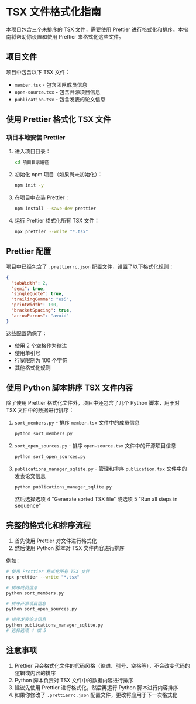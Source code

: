 # TSX 文件格式化指南

本项目包含三个未排序的 TSX 文件，需要使用 Prettier 进行格式化和排序。本指南将帮助你设置和使用 Prettier 来格式化这些文件。

## 项目文件

项目中包含以下 TSX 文件：
- `member.tsx` - 包含团队成员信息
- `open-source.tsx` - 包含开源项目信息
- `publication.tsx` - 包含发表的论文信息

## 使用 Prettier 格式化 TSX 文件

### 项目本地安装 Prettier

1. 进入项目目录：
   ```bash
   cd 项目目录路径
   ```

2. 初始化 npm 项目（如果尚未初始化）：
   ```bash
   npm init -y
   ```

3. 在项目中安装 Prettier：
   ```bash
   npm install --save-dev prettier
   ```

4. 运行 Prettier 格式化所有 TSX 文件：
   ```bash
   npx prettier --write "*.tsx"
   ```

## Prettier 配置

项目中已经包含了 `.prettierrc.json` 配置文件，设置了以下格式化规则：

```json
{
  "tabWidth": 2,
  "semi": true,
  "singleQuote": true,
  "trailingComma": "es5",
  "printWidth": 100,
  "bracketSpacing": true,
  "arrowParens": "avoid"
}
```

这些配置确保了：
- 使用 2 个空格作为缩进
- 使用单引号
- 行宽限制为 100 个字符
- 其他格式化规则

## 使用 Python 脚本排序 TSX 文件内容

除了使用 Prettier 格式化文件外，项目中还包含了几个 Python 脚本，用于对 TSX 文件中的数据进行排序：

1. `sort_members.py` - 排序 `member.tsx` 文件中的成员信息
   ```bash
   python sort_members.py
   ```

2. `sort_open_sources.py` - 排序 `open-source.tsx` 文件中的开源项目信息
   ```bash
   python sort_open_sources.py
   ```

3. `publications_manager_sqlite.py` - 管理和排序 `publication.tsx` 文件中的发表论文信息
   ```bash
   python publications_manager_sqlite.py
   ```
   然后选择选项 4 "Generate sorted TSX file" 或选项 5 "Run all steps in sequence"

## 完整的格式化和排序流程

1. 首先使用 Prettier 对文件进行格式化
2. 然后使用 Python 脚本对 TSX 文件内容进行排序

例如：
```bash
# 使用 Prettier 格式化所有 TSX 文件
npx prettier --write "*.tsx"

# 排序成员信息
python sort_members.py

# 排序开源项目信息
python sort_open_sources.py

# 排序发表论文信息
python publications_manager_sqlite.py
# 选择选项 4 或 5
```

## 注意事项

1. Prettier 只会格式化文件的代码风格（缩进、引号、空格等），不会改变代码的逻辑或内容的排序
2. Python 脚本负责对 TSX 文件中的数据内容进行排序
3. 建议先使用 Prettier 进行格式化，然后再运行 Python 脚本进行内容排序
4. 如果你修改了 `.prettierrc.json` 配置文件，更改将应用于下一次格式化
